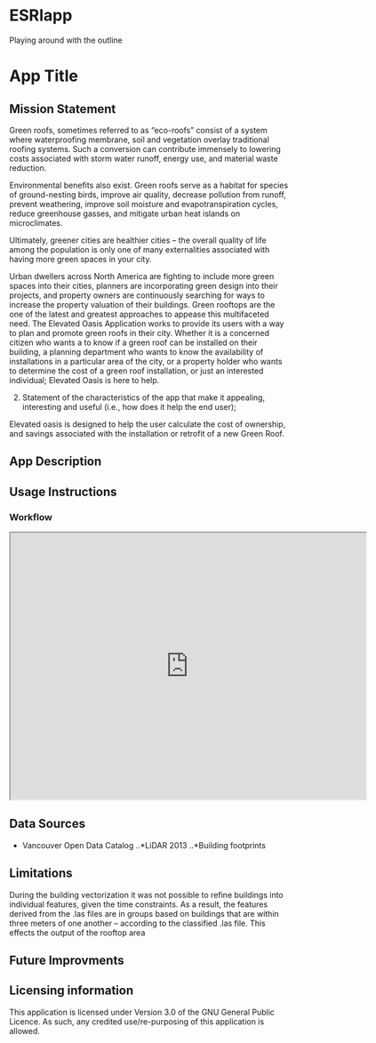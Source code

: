 # ESRIapp
Playing around with the outline
# App Title

## Mission Statement

Green roofs, sometimes referred to as “eco-roofs” consist of a system where waterproofing membrane, soil and vegetation overlay traditional roofing systems. Such a conversion can contribute immensely to lowering costs associated with storm water runoff, energy use, and material waste reduction. 

Environmental benefits also exist. Green roofs serve as a habitat for species of ground-nesting birds, improve air quality, decrease pollution from runoff, prevent weathering, improve soil moisture and evapotranspiration cycles, reduce greenhouse gasses, and mitigate urban heat islands on microclimates. 

Ultimately, greener cities are healthier cities – the overall quality of life among the population is only one of many externalities associated with having more green spaces in your city.

Urban dwellers across North America are fighting to include more green spaces into their cities, planners are incorporating green design into their projects, and property owners are continuously searching for ways to increase the property valuation of their buildings. Green rooftops are the one of the latest and greatest approaches to appease this multifaceted need. The Elevated Oasis Application works to provide its users with a way to plan and promote green roofs in their city. Whether it is a concerned citizen who wants a to know if a green roof can be installed on their building, a planning department who wants to know the availability of installations in a particular area of the city, or a property holder who wants to determine the cost of a green roof installation, or just an interested individual; Elevated Oasis is here to help.  


2. Statement of the characteristics of the app that make it appealing, interesting and useful (i.e., how does it help the end user);

Elevated oasis is designed to help the user calculate the cost of ownership, and savings associated with the installation or retrofit of a new Green Roof.  

## App Description
## Usage Instructions

### Workflow
<iframe src="https://drive.google.com/file/d/1SlnOsFw2gIaCk6sKvtuStIMxmdgkPMPg/preview" width="640" height="480"></iframe>

## Data Sources
* Vancouver Open Data Catalog
..*LiDAR 2013
..*Building footprints

## Limitations
During the building vectorization it was not possible to refine buildings into individual features, given the time constraints. As a result, the features derived from the .las files are in groups based on buildings that are within three meters of one another – according to the classified .las file. This effects the output of the rooftop area

## Future Improvments

## Licensing information 
This application is licensed under Version 3.0 of the GNU General Public Licence.  As such, any credited use/re-purposing of this application is allowed.


